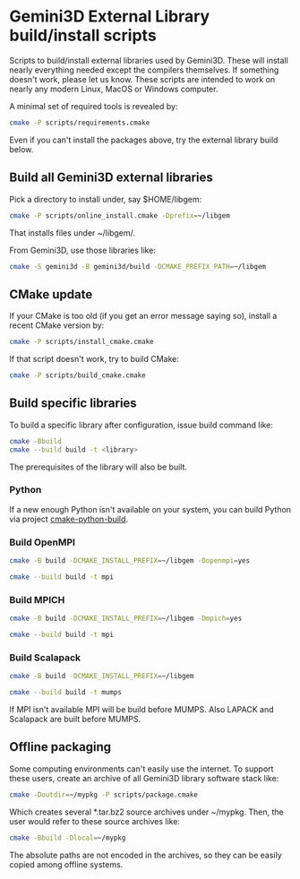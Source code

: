 # Gemini3D External Library build/install scripts

Scripts to build/install external libraries used by Gemini3D.
These will install nearly everything needed except the compilers themselves.
If something doesn't work, please let us know.
These scripts are intended to work on nearly any modern Linux, MacOS or Windows computer.

A minimal set of required tools is revealed by:

```sh
cmake -P scripts/requirements.cmake
```

Even if you can't install the packages above, try the external library build below.

## Build all Gemini3D external libraries

Pick a directory to install under, say $HOME/libgem:

```sh
cmake -P scripts/online_install.cmake -Dprefix=~/libgem
```

That installs files under ~/libgem/.

From Gemini3D, use those libraries like:

```sh
cmake -S gemini3d -B gemini3d/build -DCMAKE_PREFIX_PATH=~/libgem
```

## CMake update

If your CMake is too old (if you get an error message saying so), install a recent CMake version by:

```sh
cmake -P scripts/install_cmake.cmake
```

If that script doesn't work, try to build CMake:

```sh
cmake -P scripts/build_cmake.cmake
```

## Build specific libraries

To build a specific library after configuration, issue build command like:

```sh
cmake -Bbuild
cmake --build build -t <library>
```

The prerequisites of the library will also be built.

### Python

If a new enough Python isn't available on your system, you can build Python via project
[cmake-python-build](https://github.com/gemini3d/cmake-python-build).

### Build OpenMPI

```sh
cmake -B build -DCMAKE_INSTALL_PREFIX=~/libgem -Dopenmpi=yes

cmake --build build -t mpi
```

### Build MPICH

```sh
cmake -B build -DCMAKE_INSTALL_PREFIX=~/libgem -Dmpich=yes

cmake --build build -t mpi
```

### Build Scalapack

```sh
cmake -B build -DCMAKE_INSTALL_PREFIX=~/libgem

cmake --build build -t mumps
```

If MPI isn't available MPI will be build before MUMPS.
Also LAPACK and Scalapack are built before MUMPS.

## Offline packaging

Some computing environments can't easily use the internet.
To support these users, create an archive of all Gemini3D library software stack like:

```sh
cmake -Doutdir=~/mypkg -P scripts/package.cmake
```

Which creates several *.tar.bz2 source archives under ~/mypkg.
Then, the user would refer to these source archives like:

```sh
cmake -Bbuild -Dlocal=~/mypkg
```

The absolute paths are not encoded in the archives, so they can be easily copied among offline systems.
